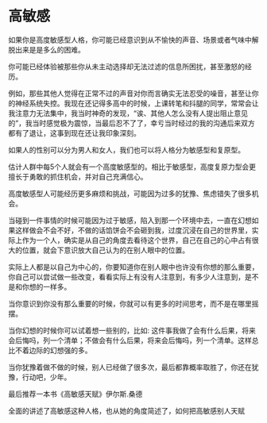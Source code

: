 # 					高敏感

如果你是高度敏感型人格，你可能已经意识到从不愉快的声音、场景或者气味中解脱出来是是多么的困难。

你可能已经体验被那些你从未主动选择却无法过滤的信息所困扰，甚至激怒的经历。

例如，那些其他人觉得在正常不过的声音对你而言确实无法忍受的噪音，甚至让你的神经系统失控。我现在还记得多高中的时候，上课转笔和抖腿的同学，常常会让我注意力无法集中，我当时神奇的发现，“诶、其他人怎么没有人提出阻止意见的”，我当时感觉极为震惊，当最后忍不了了，幸亏当时经过的我的沟通后来双方都有了退让，这事到现在还让我印象深刻。

如果人的性别可以分为男人和女人，我们也可以将人格分为敏感型和复原型。

估计人群中每5个人就会有一个高度敏感型的。相比于敏感型，高度复原力型会更擅长于勇敢的抓住机会，并对自己充满信心。

高度敏感型人可能经历更多麻烦和挑战，可能因为过多的犹豫、焦虑错失了很多机会。

当碰到一件事情的时候可能因为过于敏感，陷入到那一个环境中去，一直在幻想如果这样做会不会不好，不做的话馅饼会不会砸到我，过度沉浸在自己的世界里，实际上作为一个人，确实是从自己的角度去看待这个世界，自己在自己的心中占有很大的位置，就会下意识放大自己认为的在别人眼中的位置。

实际上人都是以自己为中心的，你要知道你在别人眼中也许没有你想的那么重要，你自己可以尝试做一些改变，看看实际上有没有人注意到，有多少人注意到，是不是和你想的一样多。

当你意识到你没有那么重要的时候，你就可以有更多的时间思考，而不是在哪里摇摆。

当你幻想的时候你可以试着想一些别的，比如: 这件事我做了会有什么后果，将来会后悔吗，列一个清单；不做会有什么后果，将来会后悔吗，列一个清单。这样总比不着边际的幻想强的多。

当你犹豫着做不做的时候，别人已经做了很多次，最后都靠概率取胜了，你还在犹豫，行动吧，少年。

最后推荐一本书《高敏感天赋》伊尔斯.桑德

全面的讲述了高敏感这种人格，也从她的角度简述了，如何把高敏感别人天赋


